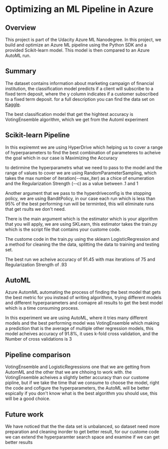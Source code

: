# Optimizing an ML Pipeline in Azure

## Overview
This project is part of the Udacity Azure ML Nanodegree.
In this project, we build and optimize an Azure ML pipeline using the Python SDK and a provided Scikit-learn model.
This model is then compared to an Azure AutoML run.

## Summary
The dataset contains information about marketing campaign of financial institution, the classification model predicts if a client will subscribe to a fixed term deposit, where the y column indicates if a customer subscribed to a fixed term deposit. for a full description you can find the data set on [Kaggle](https://www.kaggle.com/henriqueyamahata/bank-marketing).

The best classification model that get the hightest accuracy is VotingEnsemble algorithm, which we get from the Automl experiment 

## Scikit-learn Pipeline

In this expiremnt we are using HyperDrive which helping us to cover a range of hyperparameters to find the best combination of parameteres to acheive the goal which in our case is Maximizing the Accuracy

to detirmine the hyperparametrs what we need to pass to the model and the range of values to cover we are using RandomParameterSampling, which takes the max number of iteration(--max_iter) as a chice of enumeration and the Regularization Strength (--c) as a value between .1 and 1

Another argument that we pass to the hyperdriveconfig is the stopping policy, we are using BanditPolicy, in our case each run which is less than 95% of the best performing run will be terminted, this will eliminate runs that get rsults we don't need.

There is the main argument which is the estimator which is your algorithm that you will apply, we are using SKLearn, this estimator takes the train.py which is the script file that contains your custome code.

The custome code in the train.py using the sklearn LogisticRegression and a method for cleaning the the data, splitting the data to training and testing set. 

The best run we acheive accuracy of 91.45 with max iterations of 75 and Regularization Strength of .93

## AutoML
Azure AutomML automating the process of finding the best model that gets the best metric for you instead of writing algorithms, trying different models and different hyperparameters and comapre all results to get the best model which is a time consuming process.

In this experiment we are using AutoML, where it tries many different models and the best performing model was VotingEnsemble which making a prediction that is the average of multiple other regression models, this model acheives accuracy of 91.8%, it uses k-fold cross validation, and the Number of cross validations is 3

## Pipeline comparison

VotingEnsemble and LogisticRegressions one that we are getting from AutomML and the other that we are chhoing to work with. the VotingEnsemble acheives a slightly better accuracy than our custome pipline, but if we take the time that we consume to choose the model, right the code and cofigure the hyperparameters, the AutoML will be better espically if you don't know what is the best algorithm you should use, this will be a good choice.

## Future work

We have noticed that the the data set is unbalanced, so dataset need more preparation and cleaning inorder to get better result, for our custome code we can extend the hyperparamter search space and examine if we can get better results